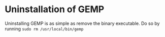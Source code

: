 # Uninstallation of GEMP
Uninstalling GEMP is as simple as remove the binary executable.
Do so by running `sudo rm /usr/local/bin/gemp`
